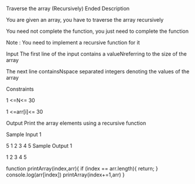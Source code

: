 Traverse the array (Recursively) Ended
Description

You are given an array, you have to traverse the array recursively

You need not complete the function, you just need to complete the function

Note : You need to implement a recursive function for it

Input
The first line of the input contains a valueNreferring to the size of the array

The next line containsNspace separated integers denoting the values of the array

Constraints

1 <=N<= 30

1 <=arr[i]<= 30


Output
Print the array elements using a recursive function

Sample Input 1 

5
1 2 3 4 5
Sample Output 1

1
2
3
4
5







function printArray(index,arr){
    if (index == arr.length){
    	return;
    }
  console.log(arr[index])
  printArray(index+=1,arr)
}